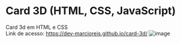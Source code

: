 # Card 3D (HTML, CSS, JavaScript)
Card 3d em HTML e CSS<br>
Link de acesso: https://dev-marcioreis.github.io/card-3d/
![image](https://user-images.githubusercontent.com/122680054/212474438-0c91f3f5-1d2d-4afa-be84-ba3b13ea19bb.png)
